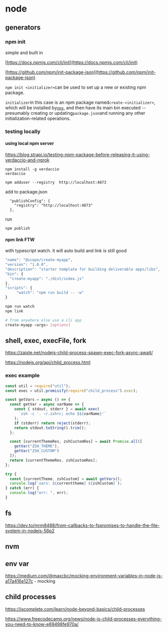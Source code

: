 # node

## generators

### npm init

simple and built in

[https://docs.npmjs.com/cli/init](https://docs.npmjs.com/cli/init)

[https://github.com/npm/init-package-json](https://github.com/npm/init-package-json)

`npm init <initializer>`can be used to set up a new or existing npm package.

`initializer`in this case is an npm package named`create-<initializer>`, which will be installed by[`npx`](https://docs.npmjs.com/cli/npx), and then have its main bin executed -- presumably creating or updating`package.json`and running any other initialization-related operations.

### testing locally

#### using local npm server

https://blog.strapi.io/testing-npm-package-before-releasing-it-using-verdaccio-and-ngrok

```text
npm install -g verdaccio
verdaccio

npm adduser --registry  http://localhost:4873
```

add to package.json

```text
  "publishConfig": {
    "registry": "http://localhost:4873"
  },
```

run

```text
npm publish
```

#### npm link FTW

with typescript watch. it will auto build and link is still good

```javascript
"name": "@scope/create-myapp",
"version": "1.0.0",
"description": "starter template for building deliverable apps/libs",
"bin": {
  "create-myapp": "./dist/index.js"
},
"scripts": {
     "watch": "npm run build -- -w"
}
```

```bash
npm run watch
npm link

# from anywhere else use a cli app
create-myapp <args> [options]
```

## shell, exec, execFile, fork

https://zaiste.net/nodejs-child-process-spawn-exec-fork-async-await/

https://nodejs.org/api/child_process.html

### exec example

```javascript
const util = require("util");
const exec = util.promisify(require("child_process").exec);

const getVars = async () => {
  const getVar = async varName => {
    const { stdout, stderr } = await exec(
      `zsh -c '. ~/.zshrc; echo $${varName}'`
    );
    if (stderr) return reject(stderr);
    return stdout.toString().trim();
  };

  const [currentThemeRes, zshCustomRes] = await Promise.all([
    getVar("ZSH_THEME"),
    getVar("ZSH_CUSTOM")
  ]);
  return [currentThemeRes, zshCustomRes];
};

try {
  const [currentTheme, zshCustom] = await getVars();
  console.log(`vars: ${currenttheme} ${zshCustom}`);
} catch (err) {
  console.log("err: ", err);
}
```

## fs

https://dev.to/mrm8488/from-callbacks-to-fspromises-to-handle-the-file-system-in-nodejs-56p2

## nvm

## env var

https://medium.com/@maxcbc/mocking-environment-variables-in-node-js-a17a416e127c - mocking

## child processes

https://jscomplete.com/learn/node-beyond-basics/child-processes

https://www.freecodecamp.org/news/node-js-child-processes-everything-you-need-to-know-e69498fe970a/
